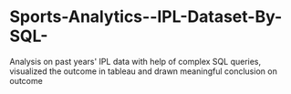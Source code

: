 # Sports-Analytics--IPL-Dataset-By-SQL-
Analysis on past years' IPL data with help of complex SQL queries, visualized the outcome in tableau and drawn meaningful conclusion on outcome

